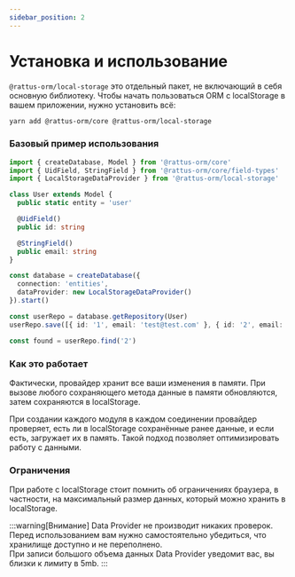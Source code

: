 ```yaml
---
sidebar_position: 2
---
```


# Установка и использование

`@rattus-orm/local-storage` это отдельный пакет, не включающий в себя основную библиотеку. Чтобы начать пользоваться ORM с localStorage в вашем приложении, нужно установить всё:
```bash
yarn add @rattus-orm/core @rattus-orm/local-storage
```

### Базовый пример использования
```typescript
import { createDatabase, Model } from '@rattus-orm/core'
import { UidField, StringField } from '@rattus-orm/core/field-types'
import { LocalStorageDataProvider } from '@rattus-orm/local-storage'

class User extends Model {
  public static entity = 'user'

  @UidField()
  public id: string

  @StringField()
  public email: string
}

const database = createDatabase({
  connection: 'entities',
  dataProvider: new LocalStorageDataProvider()
}).start()

const userRepo = database.getRepository(User)
userRepo.save([{ id: '1', email: 'test@test.com' }, { id: '2', email: 'test2@test.com' }])

const found = userRepo.find('2')
```

### Как это работает
Фактически, провайдер хранит все ваши изменения в памяти. При вызове любого 
сохраняющего метода данные в памяти обновляются, затем сохраняются в localStorage. 

При создании каждого модуля в каждом соединении провайдер проверяет, есть ли в 
localStorage сохранённые ранее данные, и если есть, загружает их в память. Такой
подход позволяет оптимизировать работу с данными.

### Ограничения
При работе с localStorage стоит помнить об ограничениях браузера, в частности, на
максимальный размер данных, который можно хранить в localStorage. 

:::warning[Внимание]
Data Provider не производит никаких проверок. Перед использованием вам нужно 
самостоятельно убедиться, что хранилище доступно и не переполнено.   
При записи большого объема данных Data Provider уведомит вас, вы близки к лимиту 
в 5mb. 
:::
